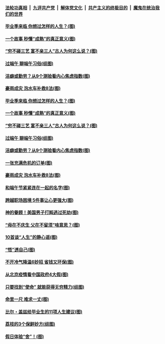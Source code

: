 

####  [法轮功真相](../../../../basic/blob/master/README.md?t=06260102) &nbsp;|&nbsp; [九评共产党](../../../../9ping.md/blob/master/README.md?t=06260102) &nbsp;|&nbsp; [解体党文化](../../../../jtdwh.md/blob/master/README.md?t=06260102)  &nbsp;|&nbsp; [共产主义的终极目的](../../../../gczydzjmd.md/blob/master/README.md?t=06260102) &nbsp;|&nbsp; [魔鬼在统治我们的世界](../../../../mgztzwmdsj.md/blob/master/README.md?t=06260102) 

#### [毕业季来临 你想过怎样的人生？(图)](../pages/p8/937661.md?t=06260102) 

#### [一个故事 秒懂“成熟”的真正意义(图)](../pages/p8/936405.md?t=06260102) 

#### [“穷不碰三艺 富不亲三人”古人为何这么说？(图)](../pages/p8/937602.md?t=06260102) 

#### [过端午 聊端午习俗(组图)](../pages/p8/937246.md?t=06260102) 

#### [洁癖或勤劳？从9个测验看内心焦虑指数(图)](../pages/p8/937558.md?t=06260102) 

#### [豪雨成灾 泡水车补救8法(图)](../pages/p8/937526.md?t=06260102) 

#### [毕业季来临 你想过怎样的人生？(图)](../pages/p8/937661.md?t=06260102) 

#### [一个故事 秒懂“成熟”的真正意义(图)](../pages/p8/936405.md?t=06260102) 

#### [“穷不碰三艺 富不亲三人”古人为何这么说？(图)](../pages/p8/937602.md?t=06260102) 

#### [过端午 聊端午习俗(组图)](../pages/p8/937246.md?t=06260102) 

#### [洁癖或勤劳？从9个测验看内心焦虑指数(图)](../pages/p8/937558.md?t=06260102) 

#### [一张充满危机的订单(图)](../pages/p8/936981.md?t=06260102) 

#### [豪雨成灾 泡水车补救8法(图)](../pages/p8/937526.md?t=06260102) 

#### [和端午节紧紧连在一起的名字(图)](../pages/p8/937448.md?t=06260102) 

#### [跨越职场困境 5件事让心更强大(图)](../pages/p8/937375.md?t=06260102) 

#### [神的眷顾！美国男子打盹逃过死劫(图)](../pages/p8/936985.md?t=06260102) 

#### [“母在不庆生 父在不留须”啥意思？(图)](../pages/p8/937234.md?t=06260102) 

#### [10首谈“人生”的静心谣(图)](../pages/p8/936965.md?t=06260102) 

#### [“悟”透自己(图)](../pages/p8/936972.md?t=06260102) 

#### [不开冷气降温6妙招 省钱又环保(图)](../pages/p8/937329.md?t=06260102) 

#### [从北京疫情看中国政府4大假(图)](../pages/p8/937196.md?t=06260102) 

#### [只要找到“使命” 就能获得无穷精力(组图)](../pages/p8/937159.md?t=06260102) 

#### [命里一尺 难求一丈(图)](../pages/p8/936782.md?t=06260102) 

#### [比尔・盖兹给毕业生的11项人生建议(图)](../pages/p8/936231.md?t=06260102) 

#### [荔枝的3个保鲜妙方(组图)](../pages/p8/936950.md?t=06260102) 

#### [假日体验“舍”！(图)](../pages/p8/937183.md?t=06260102) 

